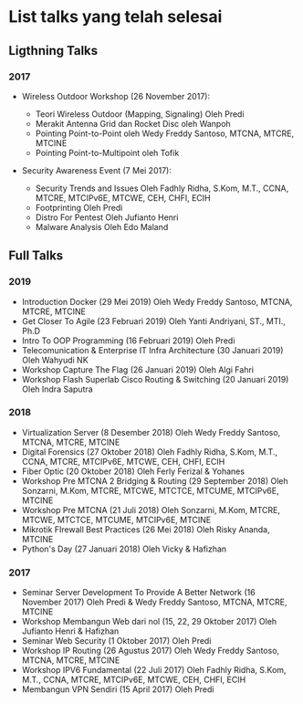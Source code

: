 # List talks yang telah selesai

## Ligthning Talks

### 2017   
* Wireless Outdoor Workshop (26 November 2017):   
  * Teori Wireless Outdoor (Mapping, Signaling) Oleh Predi   
  * Merakit Antenna Grid dan Rocket Disc oleh Wanpoh   
  * Pointing Point-to-Point oleh Wedy Freddy Santoso, MTCNA, MTCRE, MTCINE   
  * Pointing Point-to-Multipoint oleh Tofik   
  
* Security Awareness Event (7 Mei 2017):   
  * Security Trends and Issues Oleh Fadhly Ridha, S.Kom, M.T., CCNA, MTCRE, MTCIPv6E, MTCWE, CEH, CHFI, ECIH   
  * Footprinting Oleh Predi   
  * Distro For Pentest Oleh Jufianto Henri   
  * Malware Analysis Oleh Edo Maland   



## Full Talks

### 2019   
* Introduction Docker (29 Mei 2019) Oleh Wedy Freddy Santoso, MTCNA, MTCRE, MTCINE   
* Get Closer To Agile (23 Februari 2019) Oleh Yanti Andriyani, ST., MTI., Ph.D   
* Intro To OOP Programming (16 Februari 2019) Oleh Predi   
* Telecomunication & Enterprise IT Infra Architecture (30 Januari 2019) Oleh Wahyudi NK   
* Workshop Capture The Flag (26 Januari 2019) Oleh Algi Fahri   
* Workshop Flash Superlab Cisco Routing & Switching (20 Januari 2019) Oleh Indra Saputra   

### 2018   
* Virtualization Server (8 Desember 2018) Oleh Wedy Freddy Santoso, MTCNA, MTCRE, MTCINE
* Digital Forensics (27 Oktober 2018) Oleh Fadhly Ridha, S.Kom, M.T., CCNA, MTCRE, MTCIPv6E, MTCWE, CEH, CHFI, ECIH   
* Fiber Optic (20 Oktober 2018) Oleh Ferly Ferizal & Yohanes   
* Workshop Pre MTCNA 2 Bridging & Routing (29 September 2018) Oleh Sonzarni, M.Kom, MTCRE, MTCWE, MTCTCE, MTCUME, MTCIPv6E, MTCINE   
* Workshop Pre MTCNA (21 Juli 2018) Oleh Sonzarni, M.Kom, MTCRE, MTCWE, MTCTCE, MTCUME, MTCIPv6E, MTCINE   
* Mikrotik FIrewall Best Practices (26 Mei 2018) Oleh Risky Ananda, MTCINE   
* Python's Day (27 Januari 2018) Oleh Vicky & Hafizhan   

### 2017
* Seminar Server Development To Provide A Better Network (16 November 2017) Oleh Predi & Wedy Freddy Santoso, MTCNA, MTCRE, MTCINE   
* Workshop Membangun Web dari nol (15, 22, 29 Oktober 2017) Oleh Jufianto Henri & Hafizhan   
* Seminar Web Security (1 Oktober 2017) Oleh Predi   
* Workshop IP Routing (26 Agustus 2017) Oleh Wedy Freddy Santoso, MTCNA, MTCRE, MTCINE   
* Workshop IPV6 Fundamental (22 Juli 2017) Oleh Fadhly Ridha, S.Kom, M.T., CCNA, MTCRE, MTCIPv6E, MTCWE, CEH, CHFI, ECIH   
* Membangun VPN Sendiri (15 April 2017) Oleh Predi   
